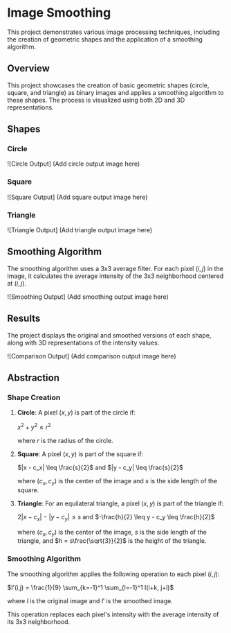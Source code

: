 # Image Smoothing 

This project demonstrates various image processing techniques, including the creation of geometric shapes and the application of a smoothing algorithm.

## Overview

This project showcases the creation of basic geometric shapes (circle, square, and triangle) as binary images and applies a smoothing algorithm to these shapes. The process is visualized using both 2D and 3D representations.

## Shapes

### Circle

![Circle Output]
(Add circle output image here)

### Square

![Square Output]
(Add square output image here)

### Triangle

![Triangle Output]
(Add triangle output image here)

## Smoothing Algorithm

The smoothing algorithm uses a 3x3 average filter. For each pixel $(i,j)$ in the image, it calculates the average intensity of the 3x3 neighborhood centered at $(i,j)$.

![Smoothing Output]
(Add smoothing output image here)

## Results

The project displays the original and smoothed versions of each shape, along with 3D representations of the intensity values.

![Comparison Output]
(Add comparison output image here)

## Abstraction

### Shape Creation

1. **Circle**: A pixel $(x,y)$ is part of the circle if:

   $x^2 + y^2 \leq r^2$

   where $r$ is the radius of the circle.

2. **Square**: A pixel $(x,y)$ is part of the square if:

   $|x - c_x| \leq \frac{s}{2}$ and $|y - c_y| \leq \frac{s}{2}$

   where $(c_x, c_y)$ is the center of the image and $s$ is the side length of the square.

3. **Triangle**: For an equilateral triangle, a pixel $(x,y)$ is part of the triangle if:

   $2|x - c_x| - |y - c_y| \leq s$ and $-\frac{h}{2} \leq y - c_y \leq \frac{h}{2}$

   where $(c_x, c_y)$ is the center of the image, $s$ is the side length of the triangle, and $h = s\frac{\sqrt{3}}{2}$ is the height of the triangle.

### Smoothing Algorithm

The smoothing algorithm applies the following operation to each pixel $(i,j)$:

$I'(i,j) = \frac{1}{9} \sum_{k=-1}^1 \sum_{l=-1}^1 I(i+k, j+l)$

where $I$ is the original image and $I'$ is the smoothed image.

This operation replaces each pixel's intensity with the average intensity of its 3x3 neighborhood.



